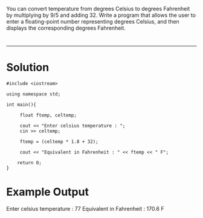 You can convert temperature from degrees Celsius to degrees Fahrenheit by multiplying by 9/5 and adding 32. Write a program that allows the user to enter a floating-point number representing degrees Celsius, and then displays the corresponding degrees Fahrenheit.
#
---
# Solution

	#include <iostream>

	using namespace std;

	int main(){

		 float ftemp, celtemp;

		 cout << "Enter celsius temperature : ";
		 cin >> celtemp;

		 ftemp = (celtemp * 1.8 + 32);

		 cout << "Equivalent in Fahrenheit : " << ftemp << " F";

		return 0;
	}


# Example Output
Enter celsius temperature : 77
Equivalent in Fahrenheit : 170.6 F




